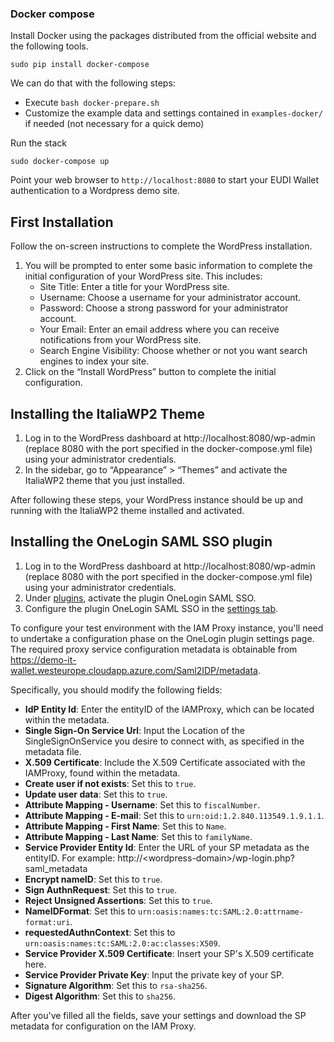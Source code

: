 ### Docker compose

Install Docker using the packages distributed from the official website and the following tools.
````
sudo pip install docker-compose
````

We can do that with the following steps:

- Execute `bash docker-prepare.sh`
- Customize the example data and settings contained in `examples-docker/` if needed (not necessary for a quick demo)


Run the stack
````
sudo docker-compose up
````

Point your web browser to `http://localhost:8080` to start your EUDI Wallet authentication to a Wordpress demo site.


## First Installation

Follow the on-screen instructions to complete the WordPress installation.
1. You will be prompted to enter some basic information to complete the initial configuration of your WordPress site. This includes:
    * Site Title: Enter a title for your WordPress site.
    * Username: Choose a username for your administrator account.
    * Password: Choose a strong password for your administrator account.
    * Your Email: Enter an email address where you can receive notifications from your WordPress site.
    * Search Engine Visibility: Choose whether or not you want search engines to index your site.
2. Click on the “Install WordPress” button to complete the initial configuration. 

## Installing the ItaliaWP2 Theme

1. Log in to the WordPress dashboard at http://localhost:8080/wp-admin (replace 8080 with the port specified in the docker-compose.yml file) using your administrator credentials.
2. In the sidebar, go to “Appearance” > “Themes” and activate the ItaliaWP2 theme that you just installed.

After following these steps, your WordPress instance should be up and running with the ItaliaWP2 theme installed and activated.

## Installing the OneLogin SAML SSO plugin

1. Log in to the WordPress dashboard at http://localhost:8080/wp-admin (replace 8080 with the port specified in the docker-compose.yml file) using your administrator credentials.
2. Under [plugins](http://localhost:8080/wp-admin/plugins.php), activate the plugin OneLogin SAML SSO.
3. Configure the plugin OneLogin SAML SSO in the [settings tab](http://localhost:8080/wp-admin/options-general.php?page=onelogin_saml_configuration).

To configure your test environment with the IAM Proxy instance, you'll need to undertake a configuration phase on the OneLogin plugin settings page. The required proxy service configuration metadata is obtainable from https://demo-it-wallet.westeurope.cloudapp.azure.com/Saml2IDP/metadata. 

Specifically, you should modify the following fields:

- **IdP Entity Id**: Enter the entityID of the IAMProxy, which can be located within the metadata.
- **Single Sign-On Service Url**: Input the Location of the SingleSignOnService you desire to connect with, as specified in the metadata file.
- **X.509 Certificate**: Include the X.509 Certificate associated with the IAMProxy, found within the metadata.
- **Create user if not exists**: Set this to `true`.
- **Update user data**: Set this to `true`.
- **Attribute Mapping - Username**: Set this to `fiscalNumber`.
- **Attribute Mapping - E-mail**: Set this to `urn:oid:1.2.840.113549.1.9.1.1`.
- **Attribute Mapping - First Name**: Set this to `Name`.
- **Attribute Mapping - Last Name**: Set this to `familyName`.
- **Service Provider Entity Id**: Enter the URL of your SP metadata as the entityID. For example: http://\<wordpress-domain\>/wp-login.php?saml_metadata
- **Encrypt nameID**: Set this to `true`.
- **Sign AuthnRequest**: Set this to `true`.
- **Reject Unsigned Assertions**: Set this to `true`.
- **NameIDFormat**: Set this to `urn:oasis:names:tc:SAML:2.0:attrname-format:uri`.
- **requestedAuthnContext**: Set this to `urn:oasis:names:tc:SAML:2.0:ac:classes:X509`.
- **Service Provider X.509 Certificate**: Insert your SP's X.509 certificate here.
- **Service Provider Private Key**: Input the private key of your SP.
- **Signature Algorithm**: Set this to `rsa-sha256`.
- **Digest Algorithm**: Set this to `sha256`.

After you've filled all the fields, save your settings and download the SP metadata for configuration on the IAM Proxy.
